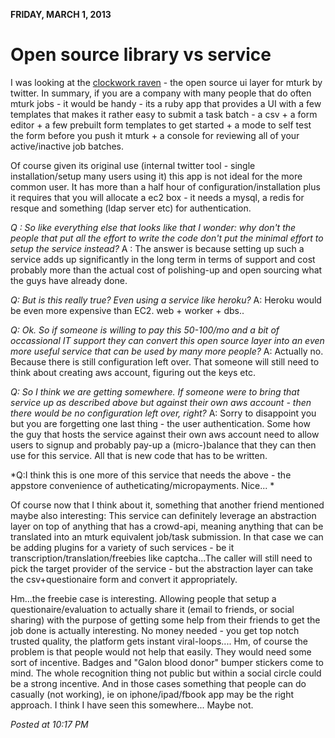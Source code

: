 **FRIDAY, MARCH 1, 2013**

Open source library vs service 
=================

I was looking at the  [clockwork raven](http://twitter.github.com/clockworkraven/) - the open source ui layer for mturk by twitter.
In summary, if you are a company with many people that do often mturk jobs - it would be handy -
its a ruby app that provides a UI with a few templates that makes it rather easy to
submit a task batch - a csv + a form editor + a few prebuilt form templates to get started + a mode to self test the form before you push it mturk + a console for reviewing all of your active/inactive job batches.

Of course given its original use (internal twitter tool - single installation/setup many users using it) this app is not ideal for the more common user.
It has more than a half hour of configuration/installation plus it requires that you will allocate a ec2 box - it needs a mysql, a redis for resque and something (ldap server etc) for authentication.

*Q : So like everything else that looks like that I wonder: why don't the people that put all the effort to write the code don't put the minimal effort to setup the service instead?*
A : The answer is because setting up such a service adds up significantly in the long term in terms of support and cost probably more than the actual cost of polishing-up and open sourcing what the guys have already done.

*Q: But is this really true? Even using a service like heroku?*
A: Heroku would be even more expensive than EC2. web + worker + dbs..

*Q: Ok. So if someone is willing to pay this 50-100/mo and a bit of occassional IT support they can convert this open source layer into an even more useful service that can be used by many more people?*
A: Actually no. Because there is still configuration left over. That someone will still need to think about creating aws account,  figuring out the keys etc.

*Q: So I think we are getting somewhere. If someone were to bring that service up as described above but against their own aws account - then there would be no configuration left over, right?*
A: Sorry to disappoint you but you are forgetting one last thing - the user authentication. Some how the guy that hosts the service against their own aws account need to allow users to signup and probably pay-up a (micro-)balance that they can then use for this service. All that is new code that has to be written.

*Q:I think this is one more of this service that needs the above - the appstore convenience of autheticating/micropayments. Nice... *

Of course now that I think about it, something that another friend mentioned maybe also interesting:
This service can definitely leverage an abstraction layer on top of anything that has a crowd-api, meaning anything that can be translated into an mturk equivalent job/task submission.
In that case we can be adding plugins for a variety of such services - be it transcription/translation/freebies like captcha...The caller will still need to pick the target provider of the service - but the abstraction layer can take the csv+questionaire form and convert it appropriately.

Hm...the freebie case is interesting. Allowing people that setup a questionaire/evaluation to actually share it (email to friends, or social sharing) with the purpose of getting some help from their friends to get the job done is actually interesting. No money needed - you get top notch trusted quality, the platform gets instant viral-loops.... Hm, of course the problem is that people would not help that easily. They would need some sort of incentive. Badges and "Galon blood donor" bumper stickers come to mind. The whole recognition thing not public but within a social circle could be a strong incentive. And in those cases something that people can do casually (not working), ie on iphone/ipad/fbook app may be the right approach. I think I have seen this somewhere... Maybe not.

_Posted at 10:17 PM_